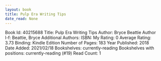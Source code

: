 ```yaml
---
layout: book
title: Pulp Era Writing Tips
date_read: None
---
```


Book Id: 40215688
Title: Pulp Era Writing Tips
Author: Bryce Beattie
Author l-f: Beattie, Bryce
Additional Authors: 
ISBN: 
My Rating: 0
Average Rating: 3.73
Binding: Kindle Edition
Number of Pages: 183
Year Published: 2018
Date Added: 2021/02/18
Bookshelves: currently-reading
Bookshelves with positions: currently-reading (#19)
Read Count: 1

